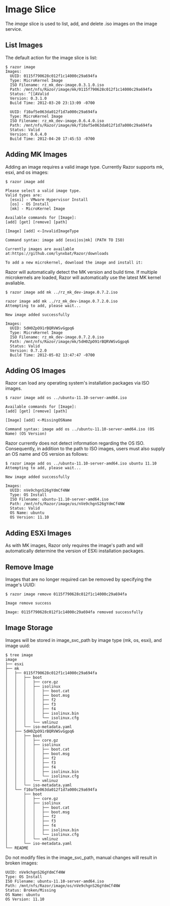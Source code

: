 # Image Slice

The *image* slice is used to list, add, and delete .iso images on the image service.

## List Images

The default action for the image slice is list:

    $ razor image
    Images:
      UUID: 0115f790628c012f1c14000c29a694fa
      Type: MicroKernel Image
      ISO Filename: rz_mk_dev-image.0.3.1.0.iso
      Path: /mnt/nfs/Razor/image/mk/0115f790628c012f1c14000c29a694fa
      Status: ^[[AValid
      Version: 0.3.1.0
      Build Time: 2012-03-20 23:13:09 -0700
    
      UUID: f10af5e063da012f1d7a000c29a694fa
      Type: MicroKernel Image
      ISO Filename: rz_mk_dev-image.0.6.4.0.iso
      Path: /mnt/nfs/Razor/image/mk/f10af5e063da012f1d7a000c29a694fa
      Status: Valid
      Version: 0.6.4.0
      Build Time: 2012-04-20 17:45:53 -0700

## Adding MK Images

Adding an image requires a valid image type. Currently Razor supports mk, esxi, and os images:

    $ razor image add
    
    Please select a valid image type.
    Valid types are:
      [esxi] - VMware Hypervisor Install
      [os] - OS Install
      [mk] - MicroKernel Image
    
    Available commands for [Image]:
    [add] [get] [remove] [path]
    
    [Image] [add] <-InvalidImageType
    
    Command syntax: image add [esxi|os|mk] (PATH TO ISO)
    
    Currently images are available at:https://github.com/lynxbat/Razor/downloads
    
    To add a new microkernel, download the image and install it:

Razor will automatically detect the MK version and build time. If multiple microkernels are loaded, Razor will automatically use the latest MK kernel avaliable.

    $ razor image add mk ../rz_mk_dev-image.0.7.2.iso
    
    razor image add mk ../rz_mk_dev-image.0.7.2.0.iso
    Attempting to add, please wait...
    
    New image added successfully
    
    Images:
      UUID: 5dH0ZpO91rBQRVWSvGgpq6
      Type: MicroKernel Image
      ISO Filename: rz_mk_dev-image.0.7.2.0.iso
      Path: /mnt/nfs/Razor/image/mk/5dH0ZpO91rBQRVWSvGgpq6
      Status: Valid
      Version: 0.7.2.0
      Build Time: 2012-05-02 13:47:47 -0700

## Adding OS Images

Razor can load any operating system's installation packages via ISO images.

    $ razor image add os ../ubuntu-11.10-server-amd64.iso 
    
    Available commands for [Image]:
    [add] [get] [remove] [path] 
    
    [Image] [add] <-MissingOSName
    
    Command syntax: image add os ../ubuntu-11.10-server-amd64.iso (OS Name) (OS Version)

Razor currently does not detect information regarding the OS ISO. Consequently, in addition to the path to ISO images, users must also supply an OS name and OS version as follows:

    $ razor image add os ../ubuntu-11.10-server-amd64.iso ubuntu 11.10
    Attempting to add, please wait...
    
    New image added successfully
    
    Images:
      UUID: nVe9chgnS26gYdmCf4NW  
      Type: OS Install  
      ISO Filename: ubuntu-11.10-server-amd64.iso  
      Path: /mnt/nfs/Razor/image/os/nVe9chgnS26gYdmCf4NW  
      Status: Valid   
      OS Name: ubuntu  
      OS Version: 11.10  

## Adding ESXi Images

As with MK images, Razor only requires the image's path and will automatically determine the version of ESXi installation packages.

## Remove Image

Images that are no longer required can be removed by specifying the image's UUID:

    $ razor image remove 0115f790628c012f1c14000c29a694fa
    
    Image remove success
    
    Image: 0115f790628c012f1c14000c29a694fa removed successfully

## Image Storage

Images will be stored in image_svc_path by image type (mk, os, esxi), and image uuid:

    $ tree image
    image
    ├── esxi
    ├── mk
    │   ├── 0115f790628c012f1c14000c29a694fa
    │   │   ├── boot
    │   │   │   ├── core.gz
    │   │   │   ├── isolinux
    │   │   │   │   ├── boot.cat
    │   │   │   │   ├── boot.msg
    │   │   │   │   ├── f2
    │   │   │   │   ├── f3
    │   │   │   │   ├── f4
    │   │   │   │   ├── isolinux.bin
    │   │   │   │   └── isolinux.cfg
    │   │   │   └── vmlinuz
    │   │   └── iso-metadata.yaml
    │   ├── 5dH0ZpO91rBQRVWSvGgpq6
    │   │   ├── boot
    │   │   │   ├── core.gz
    │   │   │   ├── isolinux
    │   │   │   │   ├── boot.cat
    │   │   │   │   ├── boot.msg
    │   │   │   │   ├── f2
    │   │   │   │   ├── f3
    │   │   │   │   ├── f4
    │   │   │   │   ├── isolinux.bin
    │   │   │   │   └── isolinux.cfg
    │   │   │   └── vmlinuz
    │   │   └── iso-metadata.yaml
    │   └── f10af5e063da012f1d7a000c29a694fa
    │       ├── boot
    │       │   ├── core.gz
    │       │   ├── isolinux
    │       │   │   ├── boot.cat
    │       │   │   ├── boot.msg
    │       │   │   ├── f2
    │       │   │   ├── f3
    │       │   │   ├── f4
    │       │   │   ├── isolinux.bin
    │       │   │   └── isolinux.cfg
    │       │   └── vmlinuz
    │       └── iso-metadata.yaml
    └── README

Do not modify files in the image_svc_path, manual changes will result in broken images:

    UUID: nVe9chgnS26gYdmCf4NW
    Type: OS Install
    ISO Filename: ubuntu-11.10-server-amd64.iso
    Path: /mnt/nfs/Razor/image/os/nVe9chgnS26gYdmCf4NW
    Status: Broken/Missing
    OS Name: ubuntu
    OS Version: 11.10

